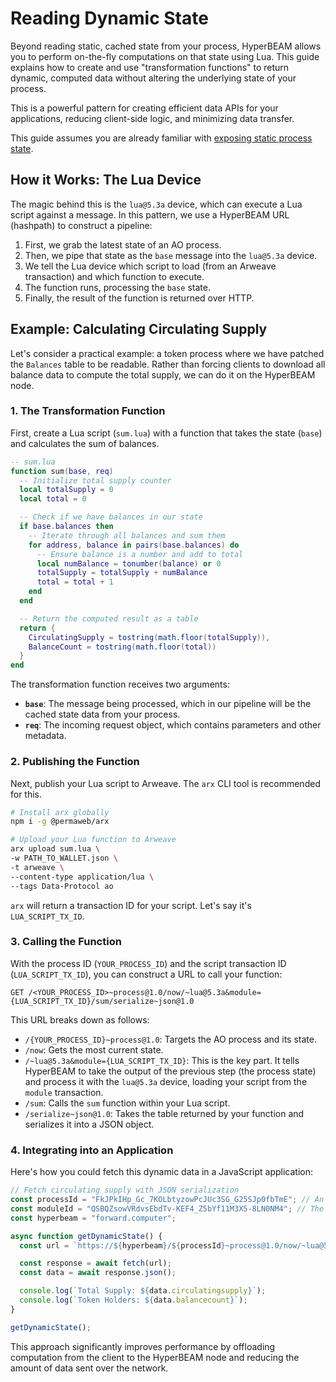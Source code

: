 # Reading Dynamic State

Beyond reading static, cached state from your process, HyperBEAM allows you to perform on-the-fly computations on that state using Lua. This guide explains how to create and use "transformation functions" to return dynamic, computed data without altering the underlying state of your process.

This is a powerful pattern for creating efficient data APIs for your applications, reducing client-side logic, and minimizing data transfer.

This guide assumes you are already familiar with [exposing static process state](./exposing-process-state.md).

## How it Works: The Lua Device

The magic behind this is the `lua@5.3a` device, which can execute a Lua script against a message. In this pattern, we use a HyperBEAM URL (hashpath) to construct a pipeline:

1.  First, we grab the latest state of an AO process.
2.  Then, we pipe that state as the `base` message into the `lua@5.3a` device.
3.  We tell the Lua device which script to load (from an Arweave transaction) and which function to execute.
4.  The function runs, processing the `base` state.
5.  Finally, the result of the function is returned over HTTP.

## Example: Calculating Circulating Supply

Let's consider a practical example: a token process where we have patched the `Balances` table to be readable. Rather than forcing clients to download all balance data to compute the total supply, we can do it on the HyperBEAM node.

### 1. The Transformation Function

First, create a Lua script (`sum.lua`) with a function that takes the state (`base`) and calculates the sum of balances.

```lua
-- sum.lua
function sum(base, req)
  -- Initialize total supply counter
  local totalSupply = 0
  local total = 0

  -- Check if we have balances in our state
  if base.balances then
    -- Iterate through all balances and sum them
    for address, balance in pairs(base.balances) do
      -- Ensure balance is a number and add to total
      local numBalance = tonumber(balance) or 0
      totalSupply = totalSupply + numBalance
      total = total + 1
    end
  end

  -- Return the computed result as a table
  return {
    CirculatingSupply = tostring(math.floor(totalSupply)),
    BalanceCount = tostring(math.floor(total))
  }
end
```

The transformation function receives two arguments:

- **`base`**: The message being processed, which in our pipeline will be the cached state data from your process.
- **`req`**: The incoming request object, which contains parameters and other metadata.

### 2. Publishing the Function

Next, publish your Lua script to Arweave. The `arx` CLI tool is recommended for this.

```bash
# Install arx globally
npm i -g @permaweb/arx

# Upload your Lua function to Arweave
arx upload sum.lua \
-w PATH_TO_WALLET.json \
-t arweave \
--content-type application/lua \
--tags Data-Protocol ao
```

`arx` will return a transaction ID for your script. Let's say it's `LUA_SCRIPT_TX_ID`.

### 3. Calling the Function

With the process ID (`YOUR_PROCESS_ID`) and the script transaction ID (`LUA_SCRIPT_TX_ID`), you can construct a URL to call your function:

```HyperBEAM URL
GET /<YOUR_PROCESS_ID>~process@1.0/now/~lua@5.3a&module={LUA_SCRIPT_TX_ID}/sum/serialize~json@1.0
```

This URL breaks down as follows:

- `/{YOUR_PROCESS_ID}~process@1.0`: Targets the AO process and its state.
- `/now`: Gets the most current state.
- `/~lua@5.3a&module={LUA_SCRIPT_TX_ID}`: This is the key part. It tells HyperBEAM to take the output of the previous step (the process state) and process it with the `lua@5.3a` device, loading your script from the `module` transaction.
- `/sum`: Calls the `sum` function within your Lua script.
- `/serialize~json@1.0`: Takes the table returned by your function and serializes it into a JSON object.

### 4. Integrating into an Application

Here's how you could fetch this dynamic data in a JavaScript application:

```javascript
// Fetch circulating supply with JSON serialization
const processId = "FkJPkIHp_Gc_7KOLbtyzowPcJUc3SG_G25SJp0fbTmE"; // An example process
const moduleId = "QSBQZsowVRdvsEbdTv-KEF4_Z5bYf11M3X5-8LN0NM4"; // The example sum.lua script
const hyperbeam = "forward.computer";

async function getDynamicState() {
  const url = `https://${hyperbeam}/${processId}~process@1.0/now/~lua@5.3a&module=${moduleId}/sum/serialize~json@1.0`;

  const response = await fetch(url);
  const data = await response.json();

  console.log(`Total Supply: ${data.circulatingsupply}`);
  console.log(`Token Holders: ${data.balancecount}`);
}

getDynamicState();
```

This approach significantly improves performance by offloading computation from the client to the HyperBEAM node and reducing the amount of data sent over the network.
